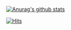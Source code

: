 [![Anurag's github stats](https://github-readme-stats.vercel.app/api?username=wooluck-98)](https://github.com/anuraghazra/github-readme-stats)

[![Hits](https://hits.seeyoufarm.com/api/count/incr/badge.svg?url=https%3A%2F%2Fgithub.com%2Fwooluck-98&count_bg=%234C70D7&title_bg=%2361AAFF&icon=&icon_color=%238C0000&title=hits&edge_flat=false)](https://hits.seeyoufarm.com)
